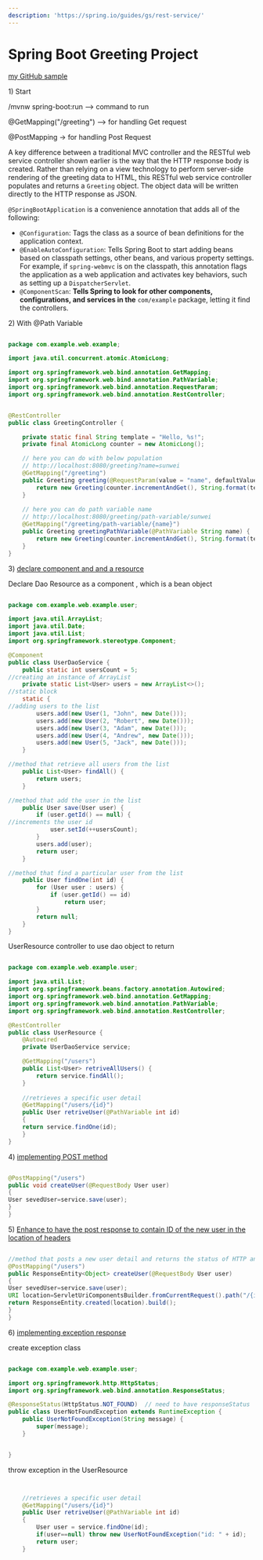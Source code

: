 ```yaml
---
description: 'https://spring.io/guides/gs/rest-service/'
---
```


# Spring Boot Greeting Project

[my GitHub sample ](https://github.com/sunwei9366/springBootHelloWorld)

1\) Start 

/mvnw spring-boot:run --&gt; command to run

@GetMapping\("/greeting"\) --&gt; for handling Get request

@PostMapping -&gt; for handling Post Request



A key difference between a traditional MVC controller and the RESTful web service controller shown earlier is the way that the HTTP response body is created. Rather than relying on a view technology to perform server-side rendering of the greeting data to HTML, this RESTful web service controller populates and returns a `Greeting` object. The object data will be written directly to the HTTP response as JSON.





`@SpringBootApplication` is a convenience annotation that adds all of the following:

* `@Configuration`: Tags the class as a source of bean definitions for the application context.
* `@EnableAutoConfiguration`: Tells Spring Boot to start adding beans based on classpath settings, other beans, and various property settings. For example, if `spring-webmvc` is on the classpath, this annotation flags the application as a web application and activates key behaviors, such as setting up a `DispatcherServlet`.
* `@ComponentScan`: **Tells Spring to look for other components, configurations, and services in the** `com/example` package, letting it find the controllers.



2\) With @Path Variable 

```java

package com.example.web.example;

import java.util.concurrent.atomic.AtomicLong;

import org.springframework.web.bind.annotation.GetMapping;
import org.springframework.web.bind.annotation.PathVariable;
import org.springframework.web.bind.annotation.RequestParam;
import org.springframework.web.bind.annotation.RestController;


@RestController
public class GreetingController {

	private static final String template = "Hello, %s!";
	private final AtomicLong counter = new AtomicLong();

	// here you can do with below population
	// http://localhost:8080/greeting?name=sunwei
	@GetMapping("/greeting")
	public Greeting greeting(@RequestParam(value = "name", defaultValue = "World") String name) {
		return new Greeting(counter.incrementAndGet(), String.format(template, name));
	}
	
	// here you can do path variable name 
	// http://localhost:8080/greeting/path-variable/sunwei
	@GetMapping("/greeting/path-variable/{name}")
	public Greeting greetingPathVariable(@PathVariable String name) {
		return new Greeting(counter.incrementAndGet(), String.format(template, name));
	}
}

```

3\) [declare component and and a resource ](https://www.javatpoint.com/restful-web-services-path-variable)

Declare Dao Resource as a component , which is a bean object 

```java

package com.example.web.example.user;

import java.util.ArrayList;
import java.util.Date;
import java.util.List;
import org.springframework.stereotype.Component;

@Component
public class UserDaoService {
	public static int usersCount = 5;
//creating an instance of ArrayList  
	private static List<User> users = new ArrayList<>();
//static block   
	static {
//adding users to the list  
		users.add(new User(1, "John", new Date()));
		users.add(new User(2, "Robert", new Date()));
		users.add(new User(3, "Adam", new Date()));
		users.add(new User(4, "Andrew", new Date()));
		users.add(new User(5, "Jack", new Date()));
	}

//method that retrieve all users from the list  
	public List<User> findAll() {
		return users;
	}

//method that add the user in the list   
	public User save(User user) {
		if (user.getId() == null) {
//increments the user id  
			user.setId(++usersCount);
		}
		users.add(user);
		return user;
	}

//method that find a particular user from the list  
	public User findOne(int id) {
		for (User user : users) {
			if (user.getId() == id)
				return user;
		}
		return null;
	}
}

```

UserResource controller to use dao object to return

```java

package com.example.web.example.user;

import java.util.List;
import org.springframework.beans.factory.annotation.Autowired;
import org.springframework.web.bind.annotation.GetMapping;
import org.springframework.web.bind.annotation.PathVariable;
import org.springframework.web.bind.annotation.RestController;

@RestController
public class UserResource {
	@Autowired
	private UserDaoService service;

	@GetMapping("/users")
	public List<User> retriveAllUsers() {
		return service.findAll();
	}
	
	//retrieves a specific user detail  
	@GetMapping("/users/{id}")  
	public User retriveUser(@PathVariable int id)  
	{  
	return service.findOne(id);  
	}  
}

```

4\) [implementing POST method ](https://www.javatpoint.com/restful-web-services-postman-for-chrome)

```java

@PostMapping("/users")  
public void createUser(@RequestBody User user)  
{  
User sevedUser=service.save(user);    
}  
}  

```

5\) [Enhance to have the post response to contain ID of the new user in the location of headers ](https://www.javatpoint.com/restful-web-services-postman-for-chrome)

```java

//method that posts a new user detail and returns the status of HTTP and location of the user resource  
@PostMapping("/users")  
public ResponseEntity<Object> createUser(@RequestBody User user)  
{  
User sevedUser=service.save(user);    
URI location=ServletUriComponentsBuilder.fromCurrentRequest().path("/{id}").buildAndExpand(sevedUser.getId()).toUri();  
return ResponseEntity.created(location).build();  
}  
}  

```

6\) [implementing exception response](https://www.javatpoint.com/restful-web-services-404-not-found)

create exception class

```java

package com.example.web.example.user;

import org.springframework.http.HttpStatus;
import org.springframework.web.bind.annotation.ResponseStatus;

@ResponseStatus(HttpStatus.NOT_FOUND)  // need to have responseStatus
public class UserNotFoundException extends RuntimeException {
	public UserNotFoundException(String message) {
		super(message);
	}


}

```

throw exception in the UserResource

```java


	//retrieves a specific user detail  
	@GetMapping("/users/{id}")  
	public User retriveUser(@PathVariable int id)  
	{  
		User user = service.findOne(id);  
		if(user==null) throw new UserNotFoundException("id: " + id);
		return user;
	} 
```

